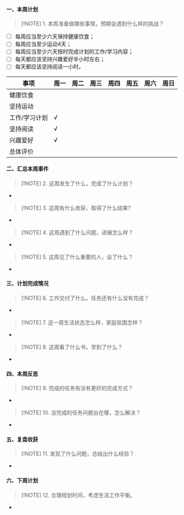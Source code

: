 #### 一、本周计划
> [!NOTE] 1. 本周准备做哪些事情，预期会遇到什么样的挑战？

- [ ] 每周应当至少六天保持健康饮食；
- [ ] 每周应当至少运动4天；
- [ ] 每周应当至少六天按时完成计划的工作/学习内容；
- [ ] 每天都应该坚持兴趣爱好半小时左右；
- [ ] 每天都应该坚持阅读一小时。

| 事项      | 周一  | 周二  | 周三  | 周四  | 周五  | 周六  | 周日  |
| ------- | --- | --- | --- | --- | --- | --- | --- |
| 健康饮食    |     |     |     |     |     |     |     |
| 坚持运动    |     |     |     |     |     |     |     |
| 工作/学习计划 | √   |     |     |     |     |     |     |
| 坚持阅读    | √   |     |     |     |     |     |     |
| 兴趣爱好    | √   |     |     |     |     |     |     |
| 总体评价    |     |     |     |     |     |     |     |

#### 二、汇总本周事件
> [!NOTE] 2. 这周发生了什么，完成了什么计划？
* 
> [!NOTE] 3. 这周有什么收获，取得了什么结果?
* 
> [!NOTE] 4. 这周遇到了什么问题，进展怎么样？
* 
> [!NOTE] 5. 这周见了什么重要的人，谈了什么？
* 

#### 三、计划完成情况
> [!NOTE] 6. 工作交付了什么，任务还有什么没有完成？
* 
> [!NOTE] 7. 这一周生活状态怎么样，家庭氛围怎样？
* 
> [!NOTE] 8. 这周看了什么书，学到了什么？
* 

#### 四、本周反思
> [!NOTE] 9. 完成的任务有没有更好的完成方式？
* 
> [!NOTE] 10. 没完成的任务问题出在哪，怎么解决？
* 

#### 五、复盘收获
> [!NOTE] 11. 发现了什么问题，总结出什么经验？
* 

#### 六、下周计划
> [!NOTE] 12. 合理规划时间，考虑生活工作平衡。
* 
